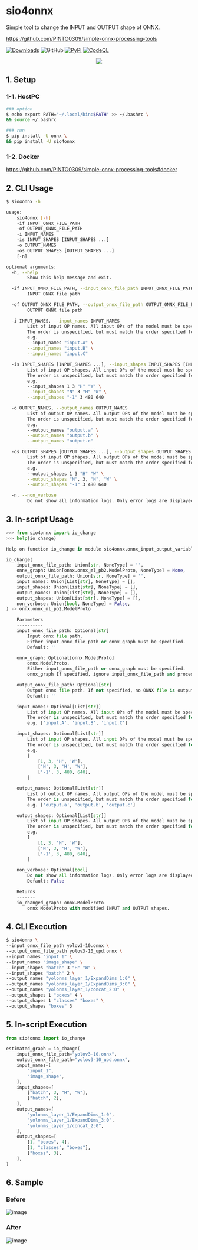 # sio4onnx
Simple tool to change the INPUT and OUTPUT shape of ONNX.

https://github.com/PINTO0309/simple-onnx-processing-tools

[![Downloads](https://static.pepy.tech/personalized-badge/sio4onnx?period=total&units=none&left_color=grey&right_color=brightgreen&left_text=Downloads)](https://pepy.tech/project/sio4onnx) ![GitHub](https://img.shields.io/github/license/PINTO0309/sio4onnx?color=2BAF2B) [![PyPI](https://img.shields.io/pypi/v/sio4onnx?color=2BAF2B)](https://pypi.org/project/sio4onnx/) [![CodeQL](https://github.com/PINTO0309/sio4onnx/workflows/CodeQL/badge.svg)](https://github.com/PINTO0309/sio4onnx/actions?query=workflow%3ACodeQL)

<p align="center">
  <img src="https://user-images.githubusercontent.com/33194443/178511831-14c1e72c-7816-47ea-9c13-27426066cd51.png" />
</p>

## 1. Setup
### 1-1. HostPC
```bash
### option
$ echo export PATH="~/.local/bin:$PATH" >> ~/.bashrc \
&& source ~/.bashrc

### run
$ pip install -U onnx \
&& pip install -U sio4onnx
```
### 1-2. Docker
https://github.com/PINTO0309/simple-onnx-processing-tools#docker

## 2. CLI Usage
```bash
$ sio4onnx -h

usage:
    sio4onnx [-h]
    -if INPUT_ONNX_FILE_PATH
    -of OUTPUT_ONNX_FILE_PATH
    -i INPUT_NAMES
    -is INPUT_SHAPES [INPUT_SHAPES ...]
    -o OUTPUT_NAMES
    -os OUTPUT_SHAPES [OUTPUT_SHAPES ...]
    [-n]

optional arguments:
  -h, --help
        Show this help message and exit.

  -if INPUT_ONNX_FILE_PATH, --input_onnx_file_path INPUT_ONNX_FILE_PATH
        INPUT ONNX file path

  -of OUTPUT_ONNX_FILE_PATH, --output_onnx_file_path OUTPUT_ONNX_FILE_PATH
        OUTPUT ONNX file path

  -i INPUT_NAMES, --input_names INPUT_NAMES
        List of input OP names. All input OPs of the model must be specified.
        The order is unspecified, but must match the order specified for input_shapes.
        e.g.
        --input_names "input.A" \
        --input_names "input.B" \
        --input_names "input.C"

  -is INPUT_SHAPES [INPUT_SHAPES ...], --input_shapes INPUT_SHAPES [INPUT_SHAPES ...]
        List of input OP shapes. All input OPs of the model must be specified.
        The order is unspecified, but must match the order specified for input_names.
        e.g.
        --input_shapes 1 3 "H" "W" \
        --input_shapes "N" 3 "H" "W" \
        --input_shapes "-1" 3 480 640

  -o OUTPUT_NAMES, --output_names OUTPUT_NAMES
        List of output OP names. All output OPs of the model must be specified.
        The order is unspecified, but must match the order specified for output_shapes.
        e.g.
        --output_names "output.a" \
        --output_names "output.b" \
        --output_names "output.c"

  -os OUTPUT_SHAPES [OUTPUT_SHAPES ...], --output_shapes OUTPUT_SHAPES [OUTPUT_SHAPES ...]
        List of input OP shapes. All output OPs of the model must be specified.
        The order is unspecified, but must match the order specified for output_shapes.
        e.g.
        --output_shapes 1 3 "H" "W" \
        --output_shapes "N", 3, "H", "W" \
        --output_shapes "-1" 3 480 640

  -n, --non_verbose
        Do not show all information logs. Only error logs are displayed.
```

## 3. In-script Usage
```python
>>> from sio4onnx import io_change
>>> help(io_change)

Help on function io_change in module sio4onnx.onnx_input_output_variable_changer:

io_change(
    input_onnx_file_path: Union[str, NoneType] = '',
    onnx_graph: Union[onnx.onnx_ml_pb2.ModelProto, NoneType] = None,
    output_onnx_file_path: Union[str, NoneType] = '',
    input_names: Union[List[str], NoneType] = [],
    input_shapes: Union[List[str], NoneType] = [],
    output_names: Union[List[str], NoneType] = [],
    output_shapes: Union[List[str], NoneType] = [],
    non_verbose: Union[bool, NoneType] = False,
) -> onnx.onnx_ml_pb2.ModelProto

    Parameters
    ----------
    input_onnx_file_path: Optional[str]
        Input onnx file path.
        Either input_onnx_file_path or onnx_graph must be specified.
        Default: ''

    onnx_graph: Optional[onnx.ModelProto]
        onnx.ModelProto.
        Either input_onnx_file_path or onnx_graph must be specified.
        onnx_graph If specified, ignore input_onnx_file_path and process onnx_graph.

    output_onnx_file_path: Optional[str]
        Output onnx file path. If not specified, no ONNX file is output.
        Default: ''

    input_names: Optional[List[str]]
        List of input OP names. All input OPs of the model must be specified.
        The order is unspecified, but must match the order specified for input_shapes.
        e.g. ['input.A', 'input.B', 'input.C']

    input_shapes: Optional[List[str]]
        List of input OP shapes. All input OPs of the model must be specified.
        The order is unspecified, but must match the order specified for input_names.
        e.g.
        [
            [1, 3, 'H', 'W'],
            ['N', 3, 'H', 'W'],
            ['-1', 3, 480, 640],
        ]

    output_names: Optional[List[str]]
        List of output OP names. All output OPs of the model must be specified.
        The order is unspecified, but must match the order specified for output_shapes.
        e.g. ['output.a', 'output.b', 'output.c']

    output_shapes: Optional[List[str]]
        List of input OP shapes. All output OPs of the model must be specified.
        The order is unspecified, but must match the order specified for output_shapes.
        e.g.
        [
            [1, 3, 'H', 'W'],
            ['N', 3, 'H', 'W'],
            ['-1', 3, 480, 640],
        ]

    non_verbose: Optional[bool]
        Do not show all information logs. Only error logs are displayed.
        Default: False

    Returns
    -------
    io_changed_graph: onnx.ModelProto
        onnx ModelProto with modified INPUT and OUTPUT shapes.
```

## 4. CLI Execution
```bash
$ sio4onnx \
--input_onnx_file_path yolov3-10.onnx \
--output_onnx_file_path yolov3-10_upd.onnx \
--input_names "input_1" \
--input_names "image_shape" \
--input_shapes "batch" 3 "H" "W" \
--input_shapes "batch" 2 \
--output_names "yolonms_layer_1/ExpandDims_1:0" \
--output_names "yolonms_layer_1/ExpandDims_3:0" \
--output_names "yolonms_layer_1/concat_2:0" \
--output_shapes 1 "boxes" 4 \
--output_shapes 1 "classes" "boxes" \
--output_shapes "boxes" 3
```

## 5. In-script Execution
```python
from sio4onnx import io_change

estimated_graph = io_change(
    input_onnx_file_path="yolov3-10.onnx",
    output_onnx_file_path="yolov3-10_upd.onnx",
    input_names=[
        "input_1",
        "image_shape",
    ],
    input_shapes=[
        ["batch", 3, "H", "W"],
        ["batch", 2],
    ],
    output_names=[
        "yolonms_layer_1/ExpandDims_1:0",
        "yolonms_layer_1/ExpandDims_3:0",
        "yolonms_layer_1/concat_2:0",
    ],
    output_shapes=[
        [1, "boxes", 4],
        [1, "classes", "boxes"],
        ["boxes", 3],
    ],
)
```
## 6. Sample
### Before
![image](https://user-images.githubusercontent.com/33194443/178515405-42d2bd01-f5fa-41be-95e3-3a229b0c8ae9.png)
### After
![image](https://user-images.githubusercontent.com/33194443/178515314-ecbf7f85-5c1d-4626-ac8b-3558432f6e9b.png)
